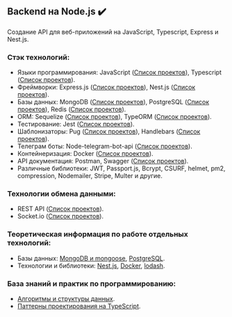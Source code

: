## Backend на Node.js ✔️

Создание API для веб-приложений на JavaScript, Typescript, Express и Nest.js.

### Стэк технологий:
- Языки программирования: JavaScript ([Список проектов](https://github.com/stars/pestsov-v/lists/pestsov-v-javascript-projects)), Typescript ([Список проектов](https://github.com/stars/pestsov-v/lists/pestsov-v-typescript-projects)).
- Фреймворки: Express.js ([Список проектов](https://github.com/stars/pestsov-v/lists/pestsov-v-express-js)), Nest.js ([Список проектов](https://github.com/stars/pestsov-v/lists/pestsov-v-nest-js)).
- Базы данных: MongoDB ([Список проектов](https://github.com/pestsov-v?tab=repositories&q=mongodb&type=&language=&sort=)), PostgreSQL ([Список проектов](https://github.com/pestsov-v?tab=repositories&q=postgresql&type=&language=&sort=)), Redis ([Список проектов](https://github.com/pestsov-v?tab=repositories&q=redis&type=&language=&sort=)).
- ORM: Sequelize ([Список проектов](https://github.com/pestsov-v?tab=repositories&q=sequelize&type=&language=&sort=)), TypeORM ([Список проектов](https://github.com/pestsov-v?tab=repositories&q=typeorm&type=&language=&sort=)).
- Тестирование: Jest ([Список проектов](https://github.com/pestsov-v?tab=repositories&q=jest&type=&language=&sort=)).
- Шаблонизаторы: Pug ([Список проектов](https://github.com/pestsov-v?tab=repositories&q=pug&type=&language=&sort=)), Handlebars ([Список проектов](https://github.com/pestsov-v?tab=repositories&q=handlebars&type=&language=&sort=)).
- Телеграм боты: Node-telegram-bot-api ([Список проектов](https://github.com/pestsov-v?tab=repositories&q=node-telegram-bot-api&type=&language=&sort=)).
- Контейнеризация: Docker ([Список проектов](https://github.com/pestsov-v?tab=repositories&q=docker&type=&language=&sort=)).
- API документация: Postman, Swagger ([Список проектов](https://github.com/pestsov-v?tab=repositories&q=swagger&type=&language=&sort=)).
- Различные библиотеки: JWT, Passport.js, Bcrypt, CSURF, helmet, pm2, compression, Nodemailer, Stripe, Multer и другие.

### Технологии обмена данными: 
- REST API ([Список проектов](https://github.com/pestsov-v?tab=repositories&q=rest-api&type=&language=&sort=)).
- Socket.io ([Список проектов](https://github.com/pestsov-v?tab=repositories&q=socketio&type=&language=&sort=)).

### Теоретическая информация по работе отдельных технологий:
- Базы данных: [MongoDB и mongoose](https://github.com/pestsov-v/MongoDB-and-mongoose-shorts), [PostgreSQL](https://github.com/pestsov-v/PosgreSQL-shorts).
- Технологии и библиотеки: [Nest.js](https://github.com/pestsov-v/nest.js-shorts), [Docker](https://github.com/pestsov-v/docker-shorts), [lodash](https://github.com/pestsov-v/lodash-shorts).

### База знаний и практик по программированию:
- [Алгоритмы и структуры данных](https://github.com/pestsov-v/data-structures-and-algorithms).
- [Паттерны проектирования на TypeScript](https://github.com/pestsov-v/Typescript-OOP-pattern).
